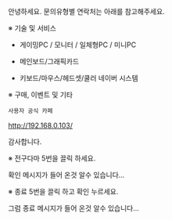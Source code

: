안녕하세요.
문의유형별 연락처는 아래를 참고해주세요.

※ 기술 및 서비스
- 게이밍PC / 모니터 / 일체형PC / 미니PC

- 메인보드/그래픽카드

- 키보드/마우스/헤드셋/쿨러
  네이버 시스템 

※ 구매, 이벤트 및 기타
   
    사용자 공식 카페
http://192.168.0.103/

감사합니다.

※ 전구다마 5번을 끌릭 하세요.

확인 메시지가 들어 온것 알수 있습니다...

※ 종료  5번을 끌릭 하고 확인 누르세요.

그럼 종료 메시지가 들어 온것 알수 있습니다... 
